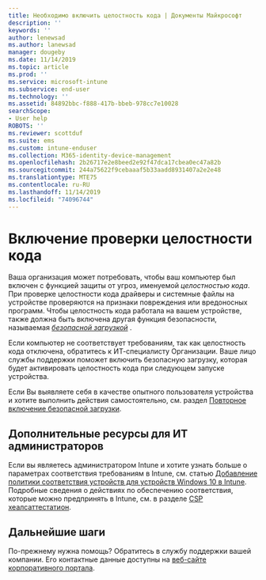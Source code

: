 ```yaml
---
title: Необходимо включить целостность кода | Документы Майкрософт
description: ''
keywords: ''
author: lenewsad
ms.author: lanewsad
manager: dougeby
ms.date: 11/14/2019
ms.topic: article
ms.prod: ''
ms.service: microsoft-intune
ms.subservice: end-user
ms.technology: ''
ms.assetid: 84892bbc-f888-417b-bbeb-978cc7e10028
searchScope:
- User help
ROBOTS: ''
ms.reviewer: scottduf
ms.suite: ems
ms.custom: intune-enduser
ms.collection: M365-identity-device-management
ms.openlocfilehash: 2b26717e2e8beed2e92f47dca17cbea0ec47a82b
ms.sourcegitcommit: 244a75622f9cebaaaf5b33aadd8931407a2e2e48
ms.translationtype: MTE75
ms.contentlocale: ru-RU
ms.lasthandoff: 11/14/2019
ms.locfileid: "74096744"
---
```

# <a name="enable-code-integrity"></a>Включение проверки целостности кода

Ваша организация может потребовать, чтобы ваш компьютер был включен с функцией защиты от угроз, именуемой *целостностью кода*. При проверке целостности кода драйверы и системные файлы на устройстве проверяются на признаки повреждения или вредоносных программ. Чтобы целостность кода работала на вашем устройстве, также должна быть включена другая функция безопасности, называемая [*безопасной загрузкой*](https://docs.microsoft.com/windows/security/information-protection/secure-the-windows-10-boot-process#secure-boot) .

Если компьютер не соответствует требованиям, так как целостность кода отключена, обратитесь к ИТ-специалисту Организации. Ваше лицо службы поддержки поможет включить безопасную загрузку, которая будет активировать целостность кода при следующем запуске устройства. 

Если Вы выявляете себя в качестве опытного пользователя устройства и хотите выполнить действия самостоятельно, см. раздел [Повторное включение безопасной загрузки](https://docs.microsoft.com/windows-hardware/manufacture/desktop/disabling-secure-boot#re-enable-secure-boot).

## <a name="additional-resources-for-it-administrators"></a>Дополнительные ресурсы для ИТ администраторов

Если вы являетесь администратором Intune и хотите узнать больше о параметрах соответствия требованиям в Intune, см. статью [Добавление политики соответствия устройств для устройств Windows 10 в Intune](https://docs.microsoft.com/intune/protect/compliance-policy-create-windows). Подробные сведения о действиях по обеспечению соответствия, которые можно предпринять в Intune, см. в разделе [CSP хеалсаттестатион](https://docs.microsoft.com/windows/client-management/mdm/healthattestation-csp#step-8-take-appropriate-policy-action-based-on-evaluation-results).  

## <a name="next-steps"></a>Дальнейшие шаги

По-прежнему нужна помощь? Обратитесь в службу поддержки вашей компании. Его контактные данные доступны на [веб-сайте корпоративного портала](https://go.microsoft.com/fwlink/?linkid=2010980).
